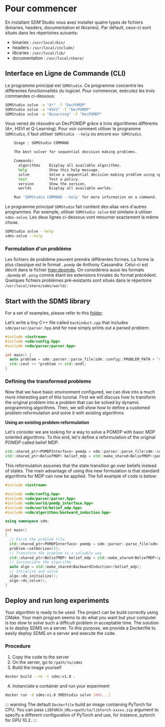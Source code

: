 # Pour commencer 

En installant SDM'Studio vous avez installer quatre types de fichiers (binaries, headers, documentation et libraries). Par défault, ceux-ci sont situés dans les répertoires suivants:
- binaries : `/usr/local/bin/` 
- headers : `/usr/local/include/` 
- libraries : `/usr/local/lib/` 
- documentation : `/usr/local/share/` 

## Interface en Ligne de Commande (CLI)

Le programme principal est ``SDMStudio``. Ce programme concentre les différentes fonctionnalités du logiciel. Pour commencer, exécutez les trois commandes ci-dessous: 

```bash 
SDMStudio solve -a "A*" -f "DecPOMDP" 
SDMStudio solve -a "HSVI" -f "DecPOMDP" 
SDMStudio solve -a "QLearning" -f "DecPOMDP" 
```

Vous venez de résoudre un DecPOMDP grâce à trois algorithmes différents (A*, HSVI et Q-Learning). Pour voir comment utiliser le programme `SDMStudio`, il faut utiliser ``SDMStudio --help`` ou encore `man SDMStudio`.

```bash
    Usage : SDMStudio COMMAND

    The best solver for sequential decision making problems.

    Commands:
      algorithms	Display all available algorithms.
      help			Show this help message.
      solve			Solve a sequential decision making problem using specified algorithm.
      test			Test a policy.
      version		Show the version.
      worlds		Display all available worlds.

    Run 'SDMStudio COMMAND --help' for more information on a command.
```

Le programme principal `SDMStudio` fait contient des alias vers d'autres programmes. Par exemple, utiliser ``SDMStudio solve`` est similaire à utiliser ``sdms-solve``. Les deux lignes ci-dessous vont retourner exactement la même chose.

```bash
SDMStudio solve --help
sdms-solve --help
```

### Formulation d'un problème 

Les fichiers de problème peuvent prendre différentes formes. La forme la plus classique est le format `.pomdp` de Anthony Cassandra. Celui-ci est décrit dans le fichier [tiger.dpomdp](/tiger.txt). On considèrera aussi les formats `.dpomdp` et `.posg` comme étant les extensions triviales du format précédent. Quelques fichiers problèmes pré-existants sont situés dans le répertoire `/usr/local/share/sdms/world/`. 

## Start with the SDMS library

For a set of examples, please refer to this [folder](https://gitlab.inria.fr/chroma1/plasma/sdms/-/tree/main/src/examples).

Let’s write a tiny C++ file called `backinduct.cpp` that includes `sdm/parser/parser.hpp` and for now simply prints out a parsed problem:

```cpp
#include <iostream>
#include <sdm/config.hpp>
#include <sdm/parser/parser.hpp>

int main() {
  auto problem = sdm::parser::parse_file(sdm::config::PROBLEM_PATH + "dpomdp/mabc.dpomdp");
  std::cout << *problem << std::endl;
} 
```

### Defining the transformed problems

Now that we have basic environment configured, we can dive into a much more interesting part of this turorial. First we will discuss how to transform the original problem into a problem that can be solved by dynamic programming algorithms. Then, we will show how to define a customed problem reformulation and solve it with existing algorithms

**Using an existing problem reformulation**

Let's consider we are looking for a way to solve a POMDP with basic MDP oriented algorithms. To this end, let's define a reformulation of the original POMDP  called belief MDP. 

```cpp
std::shared_ptr<POMDPInterface> pomdp = sdm::parser::parse_file(sdm::config::PROBLEM_PATH + "dpomdp/mabc.dpomdp");
std::shared_ptr<BeliefMDP> belief_mdp = std::make_shared<BeliefMDP>(pomdp);
```

This reformulation assumes that the state transition go over beliefs instead of states. The main advantage of using this new formulation is that standard algorithms for MDP can now be applied. The full example of code is below: 

```cpp
#include <iostream>

#include <sdm/config.hpp>
#include <sdm/parser/parser.hpp>
#include <sdm/world/pomdp_interface.hpp>
#include <sdm/world/belief_mdp.hpp>
#include <sdm/algorithms/backward_induction.hpp>

using namespace sdm;

int main()
{
  // Parse the problem file 
  std::shared_ptr<POMDPInterface> pomdp = sdm::parser::parse_file(sdm::config::PROBLEM_PATH + "pomdp/tiger.pomdp");
  problem->setHorizon(5);
  // Transform the problem in a solvable way 
  std::shared_ptr<BeliefMDP> belief_mdp = std::make_shared<BeliefMDP>(pomdp);
  // Instanciate the algorithm
  auto algo = std::make_shared<BackwardInduction>(belief_mdp);
  // Intialize and solve
  algo->do_initialize();
  algo->do_solve();
} 
```

## Deploy and run long experiments

Your algorithm is ready to be used. The project can be build correctly using CMake. Your main program seems to do what you want but your computer is too slow to solve such a difficult problem in acceptable time.
The solution is to deploy SDMS on a server. To this purpose, we provide a Dockerfile to easily deploy SDMS on a server and execute the code.

### Procedure

1. Copy the code to the server
2. On the server, go to ``/path/to/sdms``
3. Build the image yourself

```bash
docker build --rm -t sdms:v1.0 .
```

4. Instanciate a container and run your experiment

```bash
docker run -d sdms:v1.0 SMDStudio solve [ARG...]
```

::: warning
The default ``Dockerfile`` build an image containing PyTorch for CPU. You can pass ``LIBTORCH_URL=<path/to/libtorch-xxxxx.zip`` argument to specify a different configuration of PyTorch and use, for instance, pytorch for GPU 10.2.
:::
